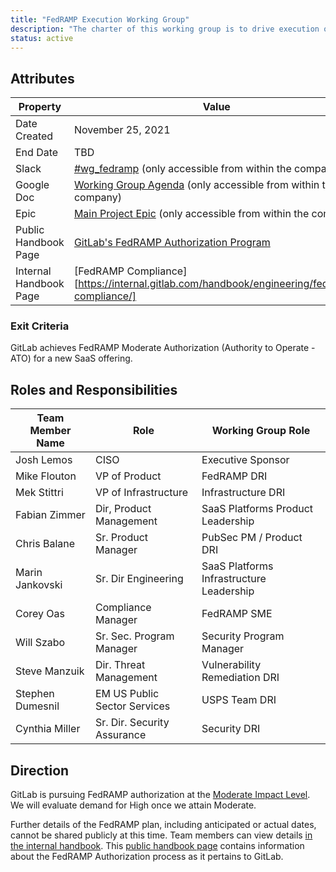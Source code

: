 ```yaml
---
title: "FedRAMP Execution Working Group"
description: "The charter of this working group is to drive execution of FedRAMP compliance."
status: active
---
```


## Attributes

| Property        | Value             |
|-----------------|-------------------|
| Date Created    | November 25, 2021 |
| End Date        | TBD               |
| Slack           | [#wg_fedramp](https://gitlab.slack.com/archives/C0110E0NMT9) (only accessible from within the company) |
| Google Doc      | [Working Group Agenda](https://docs.google.com/document/d/1WcpsW_XwS_te-yGXHaRyKH827e_jXHamlbJm5CEx0E4/edit?usp=sharing) (only accessible from within the company) |
| Epic            | [Main Project Epic](https://gitlab.com/groups/gitlab-org/-/epics/8455) (only accessible from within the company) |
| Public Handbook Page | [GitLab's FedRAMP Authorization Program](/handbook/security/security-assurance/dedicated-compliance/fedramp-compliance.md) |
| Internal Handbook Page | [FedRAMP Compliance][https://internal.gitlab.com/handbook/engineering/fedramp-compliance/] |

### Exit Criteria

GitLab achieves FedRAMP Moderate Authorization (Authority to Operate - ATO) for a new SaaS offering.

## Roles and Responsibilities

| Team Member Name | Role                         | Working Group Role                       |
|------------------|------------------------------|------------------------------------------|
| Josh Lemos       | CISO                         | Executive Sponsor                        |
| Mike Flouton     | VP of Product                | FedRAMP DRI                              |
| Mek Stittri      | VP of Infrastructure         | Infrastructure DRI                       |
| Fabian Zimmer    | Dir, Product Management      | SaaS Platforms Product Leadership        |
| Chris Balane     | Sr. Product Manager          | PubSec PM / Product DRI                  |
| Marin Jankovski  | Sr. Dir Engineering          | SaaS Platforms Infrastructure Leadership |
| Corey Oas        | Compliance Manager           | FedRAMP SME                              |
| Will Szabo       | Sr. Sec. Program Manager     | Security Program Manager                 |
| Steve Manzuik    | Dir. Threat Management       | Vulnerability Remediation DRI            |
| Stephen Dumesnil | EM US Public Sector Services | USPS Team DRI                            |
| Cynthia Miller   | Sr. Dir. Security Assurance  | Security DRI                             |

## Direction

GitLab is pursuing FedRAMP authorization at the [Moderate Impact Level](https://www.fedramp.gov/understanding-baselines-and-impact-levels/#moderate-impact-level).
We will evaluate demand for High once we attain Moderate.

Further details of the FedRAMP plan, including anticipated or actual dates, cannot be shared publicly at this time.
Team members can view details [in the internal handbook](https://internal.gitlab.com/handbook/engineering/fedramp-compliance/). This [public handbook page](https://handbook.gitlab.com/handbook/security/security-assurance/dedicated-compliance/fedramp-compliance.md) contains information about the FedRAMP Authorization process as it pertains to GitLab.
